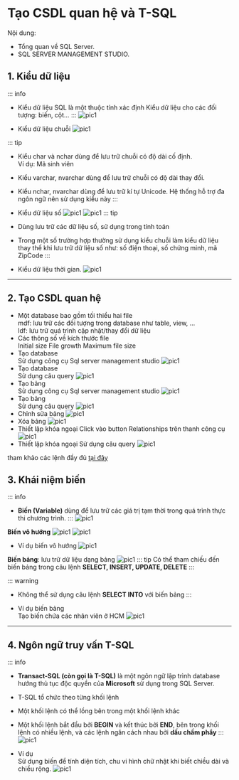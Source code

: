 <!-- ---
layout: Post
title: Bài 2. Tạo CSDL quan hệ & ngôn ngữ truy vấn T-SQL
subtitle: Cơ sở dữ liệu
author: KhanhDan
date: 2023-07-21
useHeaderImage: false
headerImage: https://github.com/dangtranhuu/images/blob/main/angurvad/java-core/session1/banner.png?raw=true
headerMask: rgba(39, 77, 61, 0.61)
permalinkPattern: /ebook/sql-server/:slug/
tags:
  - SQL Server
--- -->

# Tạo CSDL quan hệ và T-SQL

Nội dung: <br>
- Tổng quan về SQL Server.
- SQL SERVER MANAGEMENT STUDIO.

<!-- more -->

## 1. Kiểu dữ liệu

::: info
- Kiểu dữ liệu SQL là một thuộc tính xác định Kiểu
dữ liệu cho các đối tượng: biến, cột…
:::
![pic1](https://github.com/dangtranhuu/images/blob/main/angurvad/sql-server/session_2/Hinh_1.png?raw=true)

- Kiểu dữ liệu chuỗi
![pic1](https://github.com/dangtranhuu/images/blob/main/angurvad/sql-server/session_2/Hinh_2.png?raw=true)

::: tip
- Kiểu char và nchar dùng để lưu trữ chuỗi có độ dài cố định.
<br> Ví dụ: Mã sinh viên
- Kiểu varchar, nvarchar dùng để lưu trữ chuỗi có độ
dài thay đổi.
- Kiểu nchar, nvarchar dùng để lưu trữ kí tự Unicode.
Hệ thống hỗ trợ đa ngôn ngữ nên sử dụng kiểu này
:::

- Kiểu dữ liệu số
![pic1](https://github.com/dangtranhuu/images/blob/main/angurvad/sql-server/session_2/Hinh_3.png?raw=true)
![pic1](https://github.com/dangtranhuu/images/blob/main/angurvad/sql-server/session_2/Hinh_4.png?raw=true)
::: tip
- Dùng lưu trữ các dữ liệu số, sử dụng trong tính toán
- Trong một số trường hợp thường sử dụng kiểu chuỗi
làm kiểu dữ liệu thay thế khi lưu trữ dữ liệu số như: số
điện thoại, số chứng minh, mã ZipCode
:::

- Kiểu dữ liệu thời gian.
![pic1](https://github.com/dangtranhuu/images/blob/main/angurvad/sql-server/session_2/Hinh_5.png?raw=true)

---

## 2. Tạo CSDL quan hệ

- Một database bao gồm tối thiểu hai file <br>
mdf: lưu trữ các đối tượng trong database như table,
view, … <br>
ldf: lưu trữ quá trình cập nhật/thay đổi dữ liệu
- Các thông số về kích thước file <br>
Initial size
File growth
Maximum file size
- Tạo database <br>
Sử dụng công cụ Sql server management studio 
![pic1](https://github.com/dangtranhuu/images/blob/main/angurvad/sql-server/session_2/Hinh_6.png?raw=true)
- Tạo database <br>
Sử dụng câu query
![pic1](https://github.com/dangtranhuu/images/blob/main/angurvad/sql-server/session_2/Hinh_7.png?raw=true)
- Tạo bảng <br>
Sử dụng công cụ Sql server management studio
![pic1](https://github.com/dangtranhuu/images/blob/main/angurvad/sql-server/session_2/Hinh_8.png?raw=true)
- Tạo bảng <br>
Sử dụng câu query
![pic1](https://github.com/dangtranhuu/images/blob/main/angurvad/sql-server/session_2/Hinh_9.png?raw=true)
- Chỉnh sửa bảng
![pic1](https://github.com/dangtranhuu/images/blob/main/angurvad/sql-server/session_2/Hinh_10.png?raw=true)
- Xóa bảng
![pic1](https://github.com/dangtranhuu/images/blob/main/angurvad/sql-server/session_2/Hinh_11.png?raw=true)
- Thiết lập khóa ngoại
Click vào button Relationships trên thanh công cụ
![pic1](https://github.com/dangtranhuu/images/blob/main/angurvad/sql-server/session_2/Hinh_12.png?raw=true)
- Thiết lập khóa ngoại
Sử dụng câu query
![pic1](https://github.com/dangtranhuu/images/blob/main/angurvad/sql-server/session_2/Hinh_13.png?raw=true)

tham khảo các lệnh đầy đủ [tại đây](https://www.w3schools.com/sql/sql_foreignkey.asp)

## 3. Khái niệm biến

::: info
- **Biến (Variable)** dùng để lưu trữ các giá trị tạm thời trong quá trình thực thi chương trình.
:::
![pic1](https://github.com/dangtranhuu/images/blob/main/angurvad/sql-server/session_2/Hinh_14.png?raw=true)

**Biến vô hướng**
![pic1](https://github.com/dangtranhuu/images/blob/main/angurvad/sql-server/session_2/Hinh_15.png?raw=true)
![pic1](https://github.com/dangtranhuu/images/blob/main/angurvad/sql-server/session_2/Hinh_16.png?raw=true)
- Ví dụ biến vô hướng
![pic1](https://github.com/dangtranhuu/images/blob/main/angurvad/sql-server/session_2/Hinh_17.png?raw=true)

**Biến bảng**: lưu trữ dữ liệu dạng bảng
![pic1](https://github.com/dangtranhuu/images/blob/main/angurvad/sql-server/session_2/Hinh_18.png?raw=true)
::: tip
Có thể tham chiếu đến biến bảng trong câu lệnh **SELECT, INSERT, UPDATE, DELETE**
:::

::: warning
- Không thể sử dụng câu lệnh **SELECT INTO** với biến bảng
:::

- Ví dụ biến bảng <br>
Tạo biến chứa các nhân viên ở HCM
![pic1](https://github.com/dangtranhuu/images/blob/main/angurvad/sql-server/session_2/Hinh_19.png?raw=true)
---

## 4. Ngôn ngữ truy vấn T-SQL
::: info
- **Transact-SQL (còn gọi là T-SQL)** là một ngôn ngữ lập trình database hướng thủ tục độc quyền của **Microsoft** sử dụng trong SQL Server.
- T-SQL tổ chức theo từng khối lệnh
- Một khối lệnh có thể lồng bên trong một khối lệnh khác
- Một khối lệnh bắt đầu bởi **BEGIN** và kết thúc bởi **END**, bên trong khối lệnh có nhiều lệnh, và các lệnh ngăn cách nhau bởi **dấu chấm phẩy**
:::
![pic1](https://github.com/dangtranhuu/images/blob/main/angurvad/sql-server/session_2/Hinh_20.png?raw=true)

- Ví dụ <br>
Sử dụng biến để tính diện tích, chu vi hình chữ nhật khi biết chiều dài và chiều rộng.
![pic1](https://github.com/dangtranhuu/images/blob/main/angurvad/sql-server/session_2/Hinh_21.png?raw=true)

